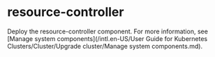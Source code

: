 # resource-controller

Deploy the resource-controller component. For more information, see [Manage system components](/intl.en-US/User Guide for Kubernetes Clusters/Cluster/Upgrade cluster/Manage system components.md).

